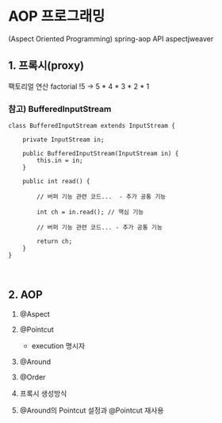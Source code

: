 # AOP 프로그래밍
(Aspect Oriented Programming)
spring-aop API
aspectjweaver

## 1. 프록시(proxy)

팩토리얼 연산
factorial
    !5 -> 5 * 4 * 3 * 2 * 1

### 참고) BufferedInputStream

```
class BufferedInputStream extends InputStream {

	private InputStream in;
	
	public BufferedInputStream(InputStream in) {
		this.in = in;
	}
	
	public int read() {
		
		// 버퍼 기능 관련 코드...  - 추가 공통 기능 
		
		int ch = in.read(); // 핵심 기능 
		
		// 버퍼 기능 관련 코드... - 추가 공통 기능 
		
		return ch;
	}
}
```

<br>

## 2. AOP
1) @Aspect
2) @Pointcut
    - execution 명시자

3) @Around

3. @Order

4. 프록시 생성방식
5. @Around의 Pointcut 설정과 @Pointcut 재사용